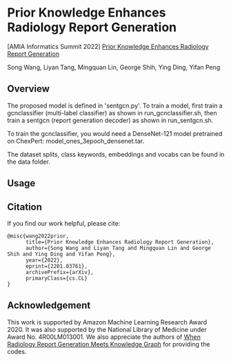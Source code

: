 # Prior Knowledge Enhances Radiology Report Generation

[AMIA Informatics Summit 2022] [Prior Knowledge Enhances Radiology Report Generation](https://arxiv.org/abs/2201.03761)

Song Wang, Liyan Tang, Mingquan Lin, George Shih, Ying Ding, Yifan Peng

## Overview

The proposed model is defined in 'sentgcn.py'. 
To train a model, first train a gcnclassifier (multi-label classifier) as shown in run_gcnclassifier.sh, then train a sentgcn (report generation decoder) as shown in run_sentgcn.sh.

To train the gcnclassifier, you would need a DenseNet-121 model pretrained on ChexPert: model_ones_3epoch_densenet.tar.

The dataset splits, class keywords, embeddings and vocabs can be found in the data folder.

## Usage


## Citation
If you find our work helpful, please cite:
```
@misc{wang2022prior,
      title={Prior Knowledge Enhances Radiology Report Generation}, 
      author={Song Wang and Liyan Tang and Mingquan Lin and George Shih and Ying Ding and Yifan Peng},
      year={2022},
      eprint={2201.03761},
      archivePrefix={arXiv},
      primaryClass={cs.CL}
}
```

## Acknowledgement
This work is supported by Amazon Machine Learning Research Award 2020. It was also supported by the National Library of Medicine under Award No. 4R00LM013001. 
We also appreciate the authors of [When Radiology Report Generation Meets Knowledge Graph](https://arxiv.org/abs/2002.08277) for providing the codes.

